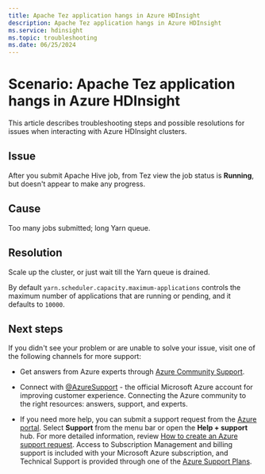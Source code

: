 ```yaml
---
title: Apache Tez application hangs in Azure HDInsight
description: Apache Tez application hangs in Azure HDInsight
ms.service: hdinsight
ms.topic: troubleshooting
ms.date: 06/25/2024
---
```


# Scenario: Apache Tez application hangs in Azure HDInsight

This article describes troubleshooting steps and possible resolutions for issues when interacting with Azure HDInsight clusters.

## Issue

After you submit Apache Hive job, from Tez view the job status is **Running**, but doesn't appear to make any progress.

## Cause

Too many jobs submitted; long Yarn queue.

## Resolution

Scale up the cluster, or just wait till the Yarn queue is drained.

By default `yarn.scheduler.capacity.maximum-applications` controls the maximum number of applications that are running or pending, and it defaults to `10000`.

## Next steps

If you didn't see your problem or are unable to solve your issue, visit one of the following channels for more support:

* Get answers from Azure experts through [Azure Community Support](https://azure.microsoft.com/support/community/).

* Connect with [@AzureSupport](https://x.com/azuresupport) - the official Microsoft Azure account for improving customer experience. Connecting the Azure community to the right resources: answers, support, and experts.

* If you need more help, you can submit a support request from the [Azure portal](https://portal.azure.com/?#blade/Microsoft_Azure_Support/HelpAndSupportBlade/). Select **Support** from the menu bar or open the **Help + support** hub. For more detailed information, review [How to create an Azure support request](../../azure-portal/supportability/how-to-create-azure-support-request.md). Access to Subscription Management and billing support is included with your Microsoft Azure subscription, and Technical Support is provided through one of the [Azure Support Plans](https://azure.microsoft.com/support/plans/).

